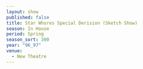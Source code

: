 ```yaml
---
layout: show
published: false
title: Star Whores Special Derision (Sketch Show)
season: In House
period: Spring
season_sort: 300
year: "96_97"
venue:
  - New Theatre
---
```



